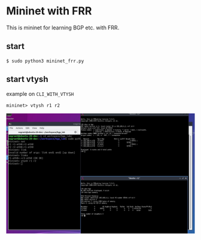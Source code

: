 # Mininet with FRR

This is mininet for learning BGP etc. with FRR.

## start

```commandline
$ sudo python3 mininet_frr.py 
```

## start vtysh

example on `CLI_WITH_VTYSH`

```commandline
mininet> vtysh r1 r2
```

![example1](docs/images/ex1.JPG)